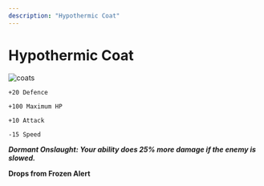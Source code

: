 ```yaml
---
description: "Hypothermic Coat"
---
```


# Hypothermic Coat

![coats](https://vwiki.valorserver.com/api/item/picture/hypothermic%20coat)

    +20 Defence

    +100 Maximum HP

    +10 Attack

    -15 Speed

***Dormant Onslaught: Your ability does 25% more damage if the enemy is slowed.***

**Drops from Frozen Alert**